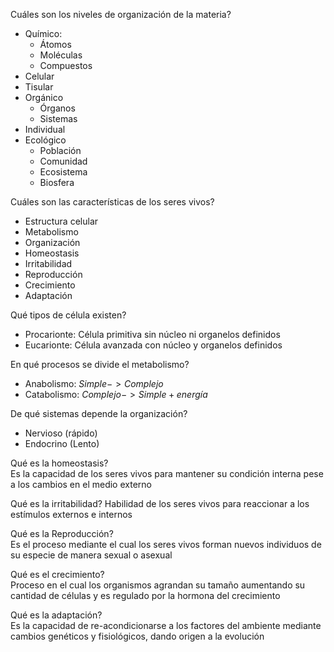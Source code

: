 
Cuáles son los niveles de organización de la materia?  
- Químico:
	- Átomos
	- Moléculas
	- Compuestos
- Celular
- Tisular
- Orgánico
	- Órganos
	- Sistemas
- Individual
- Ecológico
	- Población
	- Comunidad
	- Ecosistema
	- Biosfera


Cuáles son las características de los seres vivos?  
- Estructura celular
- Metabolismo
- Organización
- Homeostasis
- Irritabilidad
- Reproducción
- Crecimiento
- Adaptación

Qué tipos de célula existen?  
- Procarionte: Célula primitiva sin núcleo ni organelos definidos
- Eucarionte: Célula avanzada con núcleo y organelos definidos

En qué procesos se divide el metabolismo?  
- Anabolismo: $Simple -> Complejo$
- Catabolismo: $Complejo -> Simple + energía$

De qué sistemas depende la organización?  
- Nervioso (rápido)
- Endocrino (Lento)

Qué es la homeostasis?  
Es la capacidad de los seres vivos para mantener su condición interna pese a los cambios en el medio externo

Qué es la irritabilidad? 
Habilidad de los seres vivos para reaccionar a los estímulos externos e internos

Qué es la Reproducción?  
Es el proceso mediante el cual los seres vivos forman nuevos individuos de su especie de manera sexual o asexual

Qué es el crecimiento?  
Proceso en el cual los organismos agrandan su tamaño aumentando su cantidad de células y es regulado por la hormona del crecimiento

Qué es la adaptación?  
Es la capacidad de re-acondicionarse a los factores del ambiente mediante cambios genéticos y fisiológicos, dando origen a la evolución